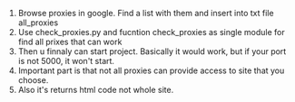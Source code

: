 1. Browse proxies in google. Find a list with them and insert into txt file all_proxies
2. Use check_proxies.py and fucntion check_proxies as single module for find all prixes that can work
3. Then u finnaly can start project. Basically it would work, but if your port is not 5000, it won't start.
4. Important part is that not all proxies can provide access to site that you choose.
5. Also it's returns html code not whole site. 
